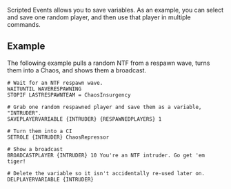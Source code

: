 Scripted Events allows you to save variables. As an example, you can select and save one random player, and then use that player in multiple commands.

## Example
The following example pulls a random NTF from a respawn wave, turns them into a Chaos, and shows them a broadcast.
```
# Wait for an NTF respawn wave.
WAITUNTIL WAVERESPAWNING
STOPIF LASTRESPAWNTEAM = ChaosInsurgency

# Grab one random respawned player and save them as a variable, "INTRUDER".
SAVEPLAYERVARIABLE {INTRUDER} {RESPAWNEDPLAYERS} 1

# Turn them into a CI
SETROLE {INTRUDER} ChaosRepressor

# Show a broadcast
BROADCASTPLAYER {INTRUDER} 10 You're an NTF intruder. Go get 'em tiger!

# Delete the variable so it isn't accidentally re-used later on.
DELPLAYERVARIABLE {INTRUDER}
```